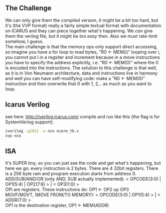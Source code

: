 ## The Challenge
We can only give them the compiled version, it _might_ be a bit too hard, but it's (the VVP format) really a fairly simple textual format with documentation on ICARUS and they can piece together what's happening. We _can_ give them the verilog file, but it might be _too easy_ then. Also we must rate-limit somehow, I guess. <br>
The main challenge is that the memory ops only support _direct_ accessing, so imagine you have a for loop to read bytes, "R0 <- MEM(i)" looping over i, you cannot put i in a regsiter and increment because in a move instructions you have to specify the address explicitly, i.e. "R0 <- MEM(0)" where the 0 is encoded into the instructions. The solution to this challenge is that well, as it is in Von Neumann architecture, data and instructions live in harmony and well you can have self-modifying code: make a "R0 <- MEM(0)" instruction and then overwrite that 0 with 1, 2,.. as much as you want to loop. <br>
## Icarus Verilog
see here: http://iverilog.icarus.com/
compile and run like this (the flag is for SystemVeriog support):
```bash
iverilog -g2012 -o nco ncore_tb.v
vvp nco
```
## ISA
It's SUPER tiny, so you can just see the code and get what's happening, but here we go: every instruction is 2 bytes. There are 4 32bit registers. There is a 256 byte ram and program execution starts from address 0. <br>
ADD/SUB/AND/OR (only AND, SUB actually implemented): < OPCODE(3:0) | OP1(5:4) | OP2(7:6) > | < OP3(1:0) > <br>
OPi are registers. These instructions do: OP1 <- OP2 op OP3 <br>
MOVF/MOVT, (MOVE FROM/TO MEMORY): < OPCODE(3:0) | OP1(5:4) > | < ADDR(7:0) > <br>
OP1 is the destination register, OP1 <- MEM(ADDR) <br>
